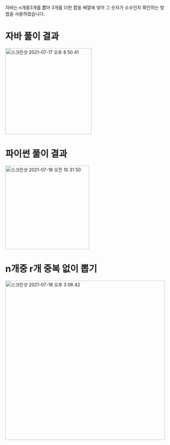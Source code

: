 자바는 n개중3개를 뽑아 3개를 더한 합을 배열에 넣어 그 숫자가 소수인지 확인하는 방법을 사용하였습니다.
# 자바 풀이 결과
<img width="270" alt="스크린샷 2021-07-17 오후 8 50 41" src="https://user-images.githubusercontent.com/42399580/126036242-d0b9d2e0-8e2d-4f94-a7b8-f054d16b4f94.png">

# 파이썬 풀이 결과
<img width="262" alt="스크린샷 2021-07-18 오전 10 31 50" src="https://user-images.githubusercontent.com/42399580/126052986-7df665d0-4a37-4376-b0aa-d89402188dfb.png">

# n개중 r개 중복 없이 뽑기
<img width="499" alt="스크린샷 2021-07-18 오후 3 06 42" src="https://user-images.githubusercontent.com/42399580/126057487-d677a211-d213-4003-b632-47216248da0b.png">

